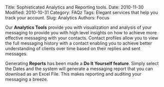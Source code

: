 Title: Sophisticated Analytics and Reporting tools.
Date: 2010-11-30 
Modified: 2010-10-31
Category: FAQz
Tags: Elegant services that help you track your account.
Slug: Analytics
Authors:    Focus


Our **Analytics Tools** provide you 
with visualization and analysis of your messaging to provide you with 
high level insights on how to achieve more effective messaging with your
 contacts. Contact profiles allow you to view the full messaging history
 with a contact enabling you to achieve better understanding of clients 
over time based on their replies and sent messages. 

 Generating **Reports** has been made a **Do It Yourself feature**.
 Simply select the Dates and the system will generate a messaging report
 that you can download as an Excel File. This makes reporting and 
auditing your messaging a breeze.
